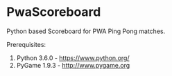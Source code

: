 # PwaScoreboard
Python based Scoreboard for PWA Ping Pong matches.

Prerequisites:
1. Python 3.6.0 - https://www.python.org/
2. PyGame 1.9.3 - http://www.pygame.org
